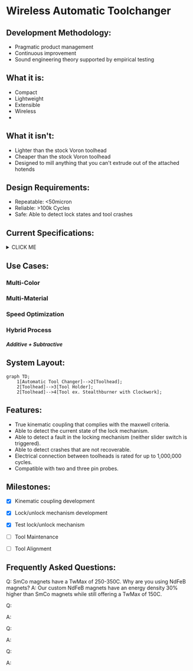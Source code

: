 # Wireless Automatic Toolchanger

## Development Methodology:
- Pragmatic product management
- Continuous improvement
- Sound engineering theory supported by empirical testing
 
## What it is:
- Compact
- Lightweight
- Extensible
- Wireless
- 
 
## What it isn't:
- Lighter than the stock Voron toolhead
- Cheaper than the stock Voron toolhead	
- Designed to mill anything that you can't extrude out of the attached hotends
	
 
## Design Requirements:
- Repeatable: <50micron
- Reliable: >100k Cycles
- Safe: Able to detect lock states and tool crashes

## Current Specifications:
<details><summary>CLICK ME</summary>
<p>
#### - ATC Weight: 75grams
#### - ATC Footprint: 68x62x35
#### - Operating temperature: ≤85C (all components are rated for atleast 85C)  

#### - Recomended Maximum Tool Width (without modifications): 62mm
#### - Recomended Maximum Tool Height (without modifications): 145mm
#### - Recomended Maximum Tool Depth (without modifications): 76mm
 
 
#### - Number of tool changes between maintenance intervals based on component service life: >100k
 
 
#### Weight required in the Z axis to separate the kinematic coupling:
##### - Locked state >5000g (over the amount that I can currently measure) 
##### - Unlocked state 1750g +/-100g (connection state change occured before full decoupling)
 
 
#### - Weight of a stealthburner with rapido, EBB36, and kinematic motor plate: 395g 

</p>
</details>





## Use Cases:
### Multi-Color	
### Multi-Material
### Speed Optimization 
### Hybrid Process 
##### Additive + Subtractive


## System Layout:
```mermaid
graph TD;
    1[Automatic Tool Changer]-->2[Toolhead];
    2[Toolhead]-->3[Tool Holder];
    2[Toolhead]-->4[Tool ex. Stealthburner with Clockwork];
```




## Features:
- True kinematic coupling that complies with the maxwell criteria.
- Able to detect the current state of the lock mechanism. 
- Able to detect a fault in the locking mechanism (neither slider switch is triggered).
- Able to detect crashes that are not recoverable.
- Electrical connection between toolheads is rated for up to 1,000,000 cycles. 
- Compatible with two and three pin probes.

## Milestones:
- [X] Kinematic coupling development
- [X] Lock/unlock mechanism development
- [X] Test lock/unlock mechanism
- [ ] Tool Maintenance
- [ ] Tool Alignment 


## Frequently Asked Questions:
Q: SmCo magnets have a TwMax of 250-350C. Why are you using NdFeB magnets?
A: Our custom NdFeB magnets have an energy density 30% higher than SmCo magnets while still offering a TwMax of 150C. 


Q:

A:


Q:

A:


Q:

A:
